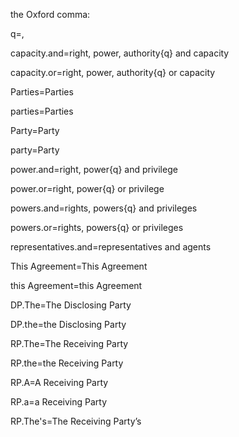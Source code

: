 the Oxford comma:

q=,

capacity.and=right, power, authority{q} and capacity

capacity.or=right, power, authority{q} or capacity

Parties=Parties

parties=Parties

Party=Party

party=Party

power.and=right, power{q} and privilege

power.or=right, power{q} or privilege

powers.and=rights, powers{q} and privileges

powers.or=rights, powers{q} or privileges

representatives.and=representatives and agents

This Agreement=This Agreement

this Agreement=this Agreement

DP.The=The Disclosing Party

DP.the=the Disclosing Party

RP.The=The Receiving Party

RP.the=the Receiving Party

RP.A=A Receiving Party

RP.a=a Receiving Party 

RP.The's=The Receiving Party&rsquo;s

